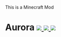 This is a Minecraft Mod

# Aurora [![](http://cf.way2muchnoise.eu/aurora.svg) ![](https://cf.way2muchnoise.eu/packs/aurora.svg) ![](http://cf.way2muchnoise.eu/versions/aurora.svg)](https://www.curseforge.com/minecraft/mc-mods/aurora)
